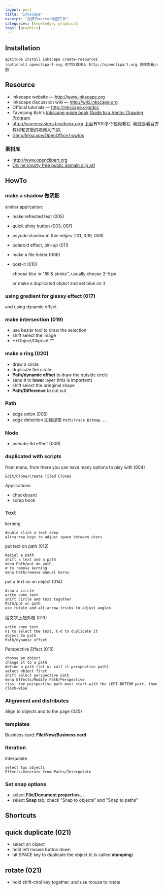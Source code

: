 ```yaml
---
layout: post
title: "Inkscape"
excerpt: "免费的vector绘图工具"
categories: [knowledge, graphics]
tags: [graphics]
---
```


Installation
------------
    aptitude install inkscape create-resources
    [optional] openclipart-svg 也可以直接上 http://openclipart.org 去搜索看小图

Resource
------------
* Inkscape website — <http://www.inkscape.org>
* Inkscape discussion wiki — <http://wiki.inkscape.org>
* Official tutorials — <http://inkscape.org/doc>
* Tavmjong Bah's [Inkscape guide book](http://www.freesoftwaremagazine.com/columns/inkscape_tutorial_creating_simple_ribbon) [Guide to a Vector Drawing Program](http://tavmjong.free.fr/INKSCAPE/MANUAL/html/index.html)
* <http://screencasters.heathenx.org/> 上面有100多个视频教程. 我就是看官方教程和这里的视频入门的.
* [Gimp/Inkscape/OpenOffice howtos](http://howto.nicubunu.ro/)

### 素材库
* <http://www.openclipart.org>
* [Online royalty free public domain clip art](http://www.clker.com/)

HowTo
--------
### make a shadow 做阴影
similar application: 

* make reflected text (005)
* quick shiny button (003, 007)
* psyudo shadow in thin edges (101, 009, 008)
* polaroid effect, pin-up (011)
* make a file folder (006)
* post-it (010)

    choose blur in "fill & stroke", usually choose 2-5 px

    or make a duplicated object and set blue on it

### using gredient for glassy effect (017)
and using dynamic offset

### make intersection (019)
* use bezier tool to draw the selection
* shift select the image
* **Object/Clip/set **

### make a ring (020)
* draw a circle
* duplicate the circle
* **Path/dynamic offset** to draw the outside circle
* send it to **lower** layer (this is important)
* shift select the oringinal shape
* **Path/Difference** to cut out

### Path
* edge union (006)
* edge detection 边缘提取 `Path/Trace Bitmap...`

### Node
* pseudo-3d effect (009)

### duplicated with scripts
from menu, from there you can have many options to play with (004)

    Edit/Clone/Create Tiled Clones
    
Applications:
* checkboard
* scrap book

### Text
kerning

    double click a text area
    alt+arrow keys to adjust space between chars

put text on path (012)

    beziel a path
    shift a text and a path
    menu Path/put on path
    # to remove kerning
    menu Path/remove manual kerns

put a text on an object (014)

    draw a circle
    write some text
    shift circle and text together
    Path/put on path
    use rotate and alt-arrow tricks to adjust angles

给文字上加外框 (013)

    write some text
    F1 to select the text, C-d to duplicate it
    object to path
    Path/dynamic offset

Perspective Effect (015)

    choose an object
    change it to a path
    define a path (let us call it perspective path)
    select object first
    shift select perspective path
    menu Effects/Modify Path/Perspective
    tips: the perspective path must start with the LEFT-BOTTOM part, then clock-wise

### Alignment and distributes
Align to objects and to the page (025)

### templates
Business card: **File/New/Business card**

### Iteration 
Interpolate
 
    select two objects
    Effects/Generate from Paths/Interpolate

### Set snap options
* select **File/Document properties...**
* select **Snap** tab, check "Snap to objects" and "Snap to paths"

Shortcuts
----------------
## quick duplicate (021)
* select an object
* hold left mouse button down
* hit SPACE key to duplicate the object (it is called **stamping**)

## rotate (021)
* hold shift-ctrol key together, and use mouse to rotate
